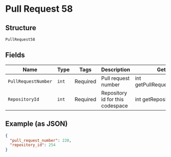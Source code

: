 
# Pull Request 58

## Structure

`PullRequest58`

## Fields

| Name | Type | Tags | Description | Getter | Setter |
|  --- | --- | --- | --- | --- | --- |
| `PullRequestNumber` | `int` | Required | Pull request number | int getPullRequestNumber() | setPullRequestNumber(int pullRequestNumber) |
| `RepositoryId` | `int` | Required | Repository id for this codespace | int getRepositoryId() | setRepositoryId(int repositoryId) |

## Example (as JSON)

```json
{
  "pull_request_number": 220,
  "repository_id": 254
}
```

